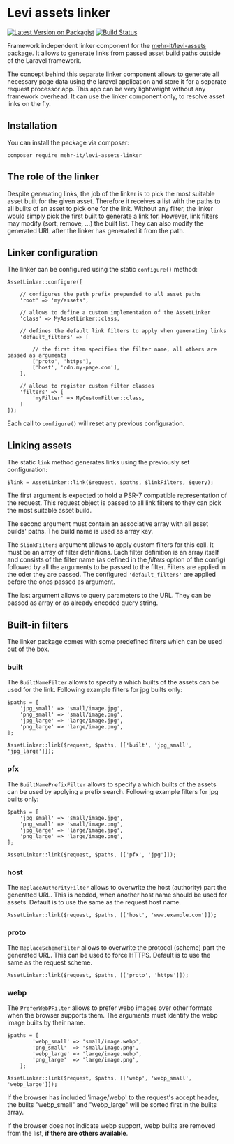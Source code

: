 # Levi assets linker
[![Latest Version on Packagist](https://img.shields.io/packagist/v/mehr-it/levi-assets-linker.svg?style=flat-square)](https://packagist.org/packages/mehr-it/levi-assets-linker)
[![Build Status](https://travis-ci.org/mehr-it/levi-assets-linker.svg?branch=master)](https://travis-ci.org/mehr-it/levi-assets-linker)

Framework independent linker component for the [mehr-it/levi-assets](https://packagist.org/packages/mehr-it/levi-assets) 
package. It allows to generate links from passed asset build paths outside of the Laravel framework. 

The concept behind this separate linker component allows to generate all necessary page data using
the laravel application and store it for a separate request processor app. This app can be very
lightweight without any framework overhead. It can use the linker component only, to resolve
asset links on the fly.

## Installation

You can install the package via composer:

    composer require mehr-it/levi-assets-linker

## The role of the linker

Despite generating links, the job of the linker is to pick the most suitable asset built for the given
asset. Therefore it receives a list with the paths to all builts of an asset to pick one for the link.
Without any filter, the linker would simply pick the first built to generate a link for. However, 
link filters may modify (sort, remove, ...) the built list. They can also modify the generated URL
after the linker has generated it from the path.


## Linker configuration

The linker can be configured using the static `configure()` method:

    AssetLinker::configure([
    
        // configures the path prefix prepended to all asset paths
        'root' => 'my/assets',
        
        // allows to define a custom implementaion of the AssetLinker
        'class' => MyAssetLinker::class,
        
        // defines the default link filters to apply when generating links
        'default_filters' => [
        
            // the first item specifies the filter name, all others are passed as arguments
            ['proto', 'https'],
            ['host', 'cdn.my-page.com'],
        ],
        
        // allows to register custom filter classes
        'filters' => [
            'myFilter' => MyCustomFilter::class,
        ] 
    ]);
    
Each call to `configure()` will reset any previous configuration.


## Linking assets

The static `link` method generates links using the previously set configuration:

    $link = AssetLinker::link($request, $paths, $linkFilters, $query);
    
The first argument is expected to hold a PSR-7 compatible representation of the request. This request
object is passed to all link filters to they can pick the most suitable asset build.

The second argument must contain an associative array with all asset builds' paths. The build name is
used as array key.

The `$linkFilters` argument allows to apply custom filters for this call. It must be an array
of filter definitions. Each filter definition is an array itself and consists of the filter name
(as defined in the *filters* option of the config) followed by all the arguments to be passed
to the filter. Filters are applied in the oder they are passed. The configured `'default_filters'`
are applied before the ones passed as argument.

The last argument allows to query parameters to the URL. They can be passed as array or as already
encoded query string.


## Built-in filters
The linker package comes with some predefined filters which can be used out of the box.

### built
The `BuiltNameFilter` allows to specify a which builts of the assets can be used for the link. 
Following example filters for jpg builts only:

    $paths = [
        'jpg_small' => 'small/image.jpg',
        'png_small' => 'small/image.png',
        'jpg_large' => 'large/image.jpg',
        'png_large' => 'large/image.png',
    ];
    
    AssetLinker::link($request, $paths, [['built', 'jpg_small', 'jpg_large']]);
    
### pfx
The `BuiltNamePrefixFilter` allows to specify a which builts of the assets can be used by applying a
prefix search. Following example filters for jpg builts only:

    $paths = [
        'jpg_small' => 'small/image.jpg',
        'png_small' => 'small/image.png',
        'jpg_large' => 'large/image.jpg',
        'png_large' => 'large/image.png',
    ];
    
    AssetLinker::link($request, $paths, [['pfx', 'jpg']]);
    
### host
The `ReplaceAuthorityFilter` allows to overwrite the host (authority) part the generated URL. This is
needed, when another host name should be used for assets. Default is to use the same as the 
request host name.
    
    AssetLinker::link($request, $paths, [['host', 'www.example.com']]);
    
### proto
The `ReplaceSchemeFilter` allows to overwrite the protocol (scheme) part the generated URL. This 
can be used to force HTTPS. Default is to use the same as the request scheme.
    
    AssetLinker::link($request, $paths, [['proto', 'https']]);
    

### webp
The `PreferWebPFilter` allows to prefer webp images over other formats when the browser supports 
them. The arguments must identify the webp image builts by their name.  
    
    $paths = [
            'webp_small' => 'small/image.webp',
            'png_small'  => 'small/image.png',
            'webp_large' => 'large/image.webp',
            'png_large'  => 'large/image.png',
        ];
    
    AssetLinker::link($request, $paths, [['webp', 'webp_small', 'webp_large']]);
    
If the browser has included 'image/webp' to the request's accept header, the builts "webp_small" and
"webp_large" will be sorted first in the builts array.

If the browser does not indicate webp support, webp builts are removed from the list, **if there are
others available**.